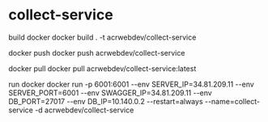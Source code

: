 # collect-service

build docker
docker build . -t acrwebdev/collect-service

docker push
docker push acrwebdev/collect-service

docker pull
docker pull acrwebdev/collect-service:latest

run docker
docker run -p 6001:6001 --env SERVER_IP=34.81.209.11 --env SERVER_PORT=6001 --env SWAGGER_IP=34.81.209.11 --env DB_PORT=27017 --env DB_IP=10.140.0.2 --restart=always --name=collect-service -d acrwebdev/collect-service
